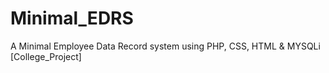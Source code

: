# Minimal_EDRS
A Minimal Employee Data Record system using PHP, CSS, HTML &amp; MYSQLi [College_Project]
